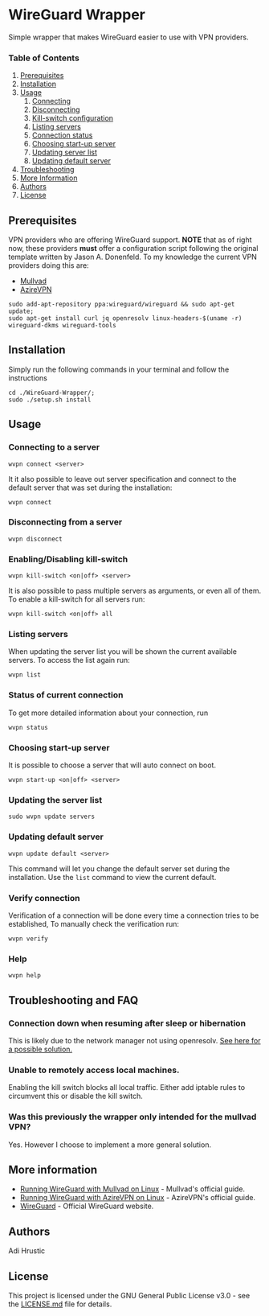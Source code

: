 # WireGuard Wrapper
Simple wrapper that makes WireGuard easier to use with VPN providers.

### Table of Contents
1. [Prerequisites](https://github.com/adihrustic/WireGuard-Wrapper#prerequisites)
1. [Installation](https://github.com/adihrustic/WireGuard-Wrapper#installation)
1. [Usage](https://github.com/adihrustic/WireGuard-Wrapper#usage)
    1. [Connecting](https://github.com/adihrustic/WireGuard-Wrapper#connecting-to-a-server)
    1. [Disconnecting](https://github.com/adihrustic/WireGuard-Wrapper#disconnecting-from-a-server)
    1. [Kill-switch configuration](https://github.com/adihrustic/WireGuard-Wrapper#enablingdisabling-kill-switch)
    1. [Listing servers](https://github.com/adihrustic/WireGuard-Wrapper#listing-servers)
    1. [Connection status](https://github.com/adihrustic/WireGuard-Wrapper#status-of-current-connection)
    1. [Choosing start-up server](https://github.com/adihrustic/WireGuard-Wrapper#choosing-start-up-server)
    1. [Updating server list](https://github.com/adihrustic/WireGuard-Wrapper#updating-the-server-list)
    1. [Updating default server](https://github.com/adihrustic/WireGuard-Wrapper#updating-default-server)
1. [Troubleshooting](https://github.com/adihrustic/WireGuard-Wrapper#troubleshooting-and-FAQ)
1. [More Information](https://github.com/adihrustic/WireGuard-Wrapper#more-information)
1. [Authors](https://github.com/adihrustic/WireGuard-Wrapper#authors)
1. [License](https://github.com/adihrustic/WireGuard-Wrapper#license)


## Prerequisites
VPN providers who are offering WireGuard support. **NOTE** that as of right now, these providers **must** offer a configuration script following the original template written by Jason A. Donenfeld. To my knowledge the current VPN providers doing this are:
* [Mullvad](https://mullvad.net/)
* [AzireVPN](https://www.azirevpn.com/)

```
sudo add-apt-repository ppa:wireguard/wireguard && sudo apt-get update;
sudo apt-get install curl jq openresolv linux-headers-$(uname -r) wireguard-dkms wireguard-tools
```

## Installation
Simply run the following commands in your terminal and follow the instructions
```
cd ./WireGuard-Wrapper/;
sudo ./setup.sh install
```

## Usage
### Connecting to a server
```
wvpn connect <server>
```

It it also possible to leave out server specification and connect to the default server that was set during the installation:
```
wvpn connect
```

### Disconnecting from a server
```
wvpn disconnect
```

### Enabling/Disabling kill-switch
```
wvpn kill-switch <on|off> <server>
```

It is also possible to pass multiple servers as arguments, or even all of them. To enable a kill-switch for all servers run:
```
wvpn kill-switch <on|off> all
```

### Listing servers
When updating the server list you will be shown the current available servers. To access the list again run:
```
wvpn list
```

### Status of current connection
To get more detailed information about your connection, run
```
wvpn status
```

### Choosing start-up server
It is possible to choose a server that will auto connect on boot.
```
wvpn start-up <on|off> <server>
```

### Updating the server list
```
sudo wvpn update servers
```

### Updating default server
```
wvpn update default <server>
```
This command will let you change the default server set during the installation. Use the `list` command to view the current default.


### Verify connection
Verification of a connection will be done every time a connection tries to be established, To manually check the verification run:
```
wvpn verify
```

### Help
```
wvpn help
```

## Troubleshooting and FAQ
### Connection down when resuming after sleep or hibernation
This is likely due to the network manager not using openresolv. [See here for a possible solution.](https://wiki.archlinux.org/index.php/NetworkManager#Use_openresolv)
### Unable to remotely access local machines.
Enabling the kill switch blocks all local traffic. Either add iptable rules to circumvent this or disable the kill switch.
### Was this previously the wrapper only intended for the mullvad VPN?
Yes. However I choose to implement a more general solution.

## More information
* [Running WireGuard with Mullvad on Linux](https://mullvad.net/en/guides/wireguard-and-mullvad-vpn) - Mullvad's official guide.
* [Running WireGuard with AzireVPN on Linux](https://www.azirevpn.com/support/guides/computer/linux/wireguard-cli) - AzireVPN's official guide.
* [WireGuard](https://www.wireguard.com/) - Official WireGuard website.

## Authors
Adi Hrustic

## License
This project is licensed under the GNU General Public License v3.0 - see the [LICENSE.md](LICENSE.md) file for details.
